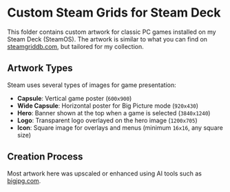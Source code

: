 # Custom Steam Grids for Steam Deck

This folder contains custom artwork for classic PC games installed on my Steam Deck (SteamOS). The artwork is similar to what you can find on [steamgriddb.com](https://www.steamgriddb.com/), but tailored for my collection.

## Artwork Types

Steam uses several types of images for game presentation:

- **Capsule**: Vertical game poster (`600x900`)
- **Wide Capsule**: Horizontal poster for Big Picture mode (`920x430`)
- **Hero**: Banner shown at the top when a game is selected (`3840x1240`)
- **Logo**: Transparent logo overlayed on the hero image (`1200x705`)
- **Icon**: Square image for overlays and menus (minimum `16x16`, any square size)

## Creation Process

Most artwork here was upscaled or enhanced using AI tools such as [bigjpg.com](https://bigjpg.com/).
